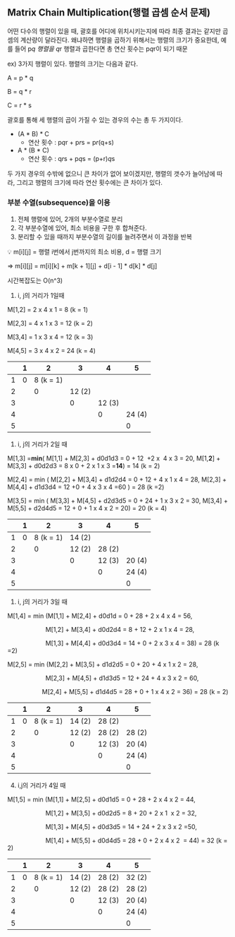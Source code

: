 ## ****Matrix Chain Multiplication(행렬 곱셈 순서 문제)****

어떤 다수의 행렬이 있을 때, 괄호를 어디에 위치시키는지에 따라 최종 결과는 같지만 곱셈의 계산량이 달라진다. 왜냐하면 행렬을 곱하기 위해서는 행렬의 크기가 중요한데, 예를 들어 p*q 행렬을 q*r 행렬과 곱한다면 총 연산 횟수는 p*q*r이 되기 때문 

ex) 3가지 행렬이 있다. 행렬의 크기는 다음과 같다.

A = p * q

B = q * r

C = r * s

괄호를 통해 세 행렬의 곱이 가질 수 있는 경우의 수는 총 두 가지이다.

- (A * B) * C
    - 연산 횟수 : p*q*r + p*r*s = p*r*(q+s)
- A * (B * C)
    - 연산 횟수 : q*r*s + p*q*s = (p+r)*q*s

두 가지 경우의 수밖에 없으니 큰 차이가 없어 보이겠지만, 행렬의 갯수가 늘어남에 따라, 그리고 행렬의 크기에 따라 연산 횟수에는 큰 차이가 있다. 

### 부분 수열(subsequence)을 이용

1. 전체 행렬에 있어, 2개의 부분수열로 분리
2. 각 부분수열에 있어, 최소 비용을 구한 후 합쳐준다.
3. 분리할 수 있을 때까지 부분수열의 길이를 늘려주면서 이 과정을 반복

<aside>
💡 m[i][j] = 행렬 i번에서 j번까지의 최소 비용, d = 행렬 크기

=> m[i][j] = m[i][k] + m[k + 1][j] + d[i - 1] * d[k] * d[j]

</aside>

시간복잡도는 O(n^3)

1. i, j의 거리가 1일때

M[1,2] = 2 x 4 x 1 = 8 (k = 1)

M[2,3] = 4 x 1 x 3 = 12 (k = 2)

M[3,4] = 1 x 3 x 4 = 12 (k = 3)

M[4,5] = 3 x 4 x 2 = 24 (k = 4)

|  | 1 | 2 | 3 | 4 | 5 |
| --- | --- | --- | --- | --- | --- |
| 1 | 0 | 8 (k = 1) |  |  |  |
| 2 |  | 0 | 12 (2) |  |  |
| 3 |  |  | 0 | 12 (3) |  |
| 4 |  |  |  | 0 | 24 (4) |
| 5 |  |  |  |  | 0 |

1. i, j의 거리가 2일 때

M[1,3] =**min**( M[1,1] + M[2,3] + d0d1d3 = 0 + 12  +2 x  4 x 3 = 20, M[1,**2**] + M[3,3] + d0d2d3 = 8 x 0 + 2 x 1 x 3 =**14**) = 14 (k = 2)

M[2,4] = min ( M[2,2] + M[3,4] + d1d2d4 = 0 + 12 + 4 x 1 x 4 = 28, M[2,3] + M[4,4] + d1d3d4 = 12 +0 + 4 x 3 x 4 =60 ) = 28 (k =2)

M[3,5] = min ( M[3,3] + M[4,5] + d2d3d5 = 0 + 24 + 1 x 3 x 2 = 30, M[3,4] + M[5,5] + d2d4d5 = 12 + 0 + 1 x 4 x 2 = 20) = 20 (k = 4)

|  | 1 | 2 | 3 | 4 | 5 |
| --- | --- | --- | --- | --- | --- |
| 1 | 0 | 8 (k = 1) | 14 (2) |  |  |
| 2 |  | 0 | 12 (2) | 28 (2) |  |
| 3 |  |  | 0 | 12 (3) | 20 (4) |
| 4 |  |  |  | 0 | 24 (4) |
| 5 |  |  |  |  | 0 |
1. i, j의 거리가 3일 때

M[1,4] = min (M[1,1] + M[2,4] + d0d1d = 0 + 28 + 2 x 4 x 4 = 56,

                      M[1,2] + M[3,4] + d0d2d4 = 8 + 12 + 2 x 1 x 4 = 28,

                      M[1,3] + M[4,4] + d0d3d4 = 14 + 0 + 2 x 3 x 4 = 38) = 28 (k =2)

M[2,5] = min (M[2,2] + M[3,5] + d1d2d5 = 0 + 20 + 4 x 1 x 2 = 28,

                      M[2,3] + M[4,5] + d1d3d5 = 12 + 24 + 4 x 3 x 2 = 60, 

                      M[2,4] + M[5,5] + d1d4d5 = 28 + 0 + 1 x 4 x 2 = 36) = 28 (k = 2)

|  | 1 | 2 | 3 | 4 | 5 |
| --- | --- | --- | --- | --- | --- |
| 1 | 0 | 8 (k = 1) | 14 (2) | 28 (2) |  |
| 2 |  | 0 | 12 (2) | 28 (2) | 28 (2) |
| 3 |  |  | 0 | 12 (3) | 20 (4) |
| 4 |  |  |  | 0 | 24 (4) |
| 5 |  |  |  |  | 0 |

4. i,j의 거리가 4일 때

M[1,5] = min (M[1,1] + M[2,5] + d0d1d5 = 0 + 28 + 2 x 4 x 2 = 44,

                      M[1,2] + M[3,5] + d0d2d5 = 8 + 20 + 2 x 1  x 2 = 32,

                      M[1,3] + M[4,5] + d0d3d5 = 14 + 24 + 2 x 3 x 2 =50,

                      M[1,4] + M[5,5] + d0d4d5 = 28 + 0 + 2 x 4 x 2  = 44) = 32 (k = 2)

|  | 1 | 2 | 3 | 4 | 5 |
| --- | --- | --- | --- | --- | --- |
| 1 | 0 | 8 (k = 1) | 14 (2) | 28 (2) | 32 (2) |
| 2 |  | 0 | 12 (2) | 28 (2) | 28 (2) |
| 3 |  |  | 0 | 12 (3) | 20 (4) |
| 4 |  |  |  | 0 | 24 (4) |
| 5 |  |  |  |  | 0 |
